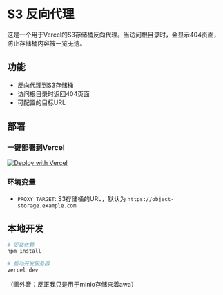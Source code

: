 # S3 反向代理

这是一个用于Vercel的S3存储桶反向代理。当访问根目录时，会显示404页面，防止存储桶内容被一览无遗。

## 功能

- 反向代理到S3存储桶
- 访问根目录时返回404页面
- 可配置的目标URL

## 部署

### 一键部署到Vercel

[![Deploy with Vercel](https://vercel.com/button)](https://vercel.com/new/clone?repository-url=https%3A%2F%2Fgithub.com%2FEternal-Future%2Fvercel-s3-reverse-proxy&env=PROXY_TARGET&envDescription=S3存储桶的URL&envLink=https%3A%2F%2Fgithub.com%2FEternal-Future%2Fvercel-s3-reverse-proxy%23environment-variables&project-name=s3-reverse-proxy&repository-name=s3-reverse-proxy)

### 环境变量

- `PROXY_TARGET`: S3存储桶的URL，默认为 `https://object-storage.example.com`

## 本地开发

```bash
# 安装依赖
npm install

# 启动开发服务器
vercel dev
```

（画外音：反正我只是用于minio存储来着awa）